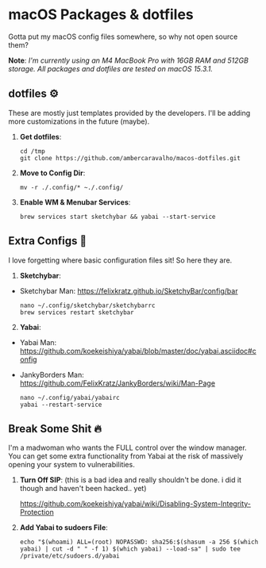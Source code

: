 # macOS Packages & dotfiles

Gotta put my macOS config files somewhere, so why not open source them?

**Note**: *I'm currently using an M4 MacBook Pro with 16GB RAM and 512GB storage. All packages and dotfiles are tested on macOS 15.3.1.*

## dotfiles ⚙️

These are mostly just templates provided by the developers. I'll be adding more customizations in the future (maybe).

1. **Get dotfiles**:

    ```console
    cd /tmp
    git clone https://github.com/ambercaravalho/macos-dotfiles.git
    ```

2. **Move to Config Dir**:

    ```console
    mv -r ./.config/* ~./.config/
    ```

3. **Enable WM & Menubar Services**:

    ```console
    brew services start sketchybar && yabai --start-service
    ```

## Extra Configs 🎉

I love forgetting where basic configuration files sit! So here they are.

1. **Sketchybar**:

- Sketchybar Man: https://felixkratz.github.io/SketchyBar/config/bar

    ```console
    nano ~/.config/sketchybar/sketchybarrc
    brew services restart sketchybar
    ```

2. **Yabai**:

- Yabai Man: https://github.com/koekeishiya/yabai/blob/master/doc/yabai.asciidoc#config
- JankyBorders Man: https://github.com/FelixKratz/JankyBorders/wiki/Man-Page

    ```console
    nano ~/.config/yabai/yabairc
    yabai --restart-service
    ```

## Break Some Shit 🔥

I'm a madwoman who wants the FULL control over the window manager. You can get some extra functionality from Yabai at the risk of massively opening your system to vulnerabilities.

1. **Turn Off SIP**:
(this is a bad idea and really shouldn't be done. i did it though and haven't been hacked.. yet)

    https://github.com/koekeishiya/yabai/wiki/Disabling-System-Integrity-Protection

2. **Add Yabai to sudoers File**:

    ```console
    echo "$(whoami) ALL=(root) NOPASSWD: sha256:$(shasum -a 256 $(which yabai) | cut -d " " -f 1) $(which yabai) --load-sa" | sudo tee /private/etc/sudoers.d/yabai
    ```
